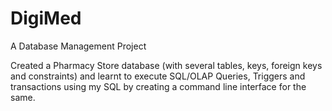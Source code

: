 # DigiMed
A Database Management Project

Created a Pharmacy Store database (with several tables, keys, foreign keys and constraints) and learnt to execute SQL/OLAP Queries, Triggers and transactions using my SQL by creating a command line interface for the same.
